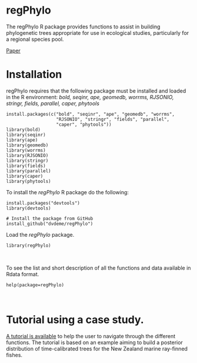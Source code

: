 # regPhylo

The regPhylo R package provides functions to assist in building phylogenetic trees appropriate for use in ecological studies, particularly for a regional species pool.

[Paper](https://doi.org/10.1111/geb.12986)


# Installation

regPhylo requires that the following package must be installed and loaded in the R environment:
*bold, seqinr, ape, geomedb, worrms, RJSONIO, stringr, fields, parallel, caper, phytools*
```{r, eval=FALSE}
install.packages(c("bold", "seqinr", "ape", "geomedb", "worrms", 
                   "RJSONIO", "stringr", "fields", "parallel", 
                   "caper", "phytools"))
library(bold)
library(seqinr)
library(ape)
library(geomedb)
library(worrms)
library(RJSONIO)
library(stringr)
library(fields)
library(parallel)
library(caper)
library(phytools)
```

To install the *regPhylo* R package do the following:
```{r, eval=FALSE}
install.packages("devtools")
library(devtools)

# Install the package from GitHub
install_github("dvdeme/regPhylo")
```
Load the *regPhylo* package.
```{r, eval=TRUE}
library(regPhylo)
```
&nbsp;

To see the list and short description of all the functions and data available in Rdata format.
```{r, eval=TRUE}
help(package=regPhylo)
```
&nbsp;

# Tutorial using a case study.
[A tutorial is available](https://doi.org/10.5061/dryad.2v4h7bv) to help the user to navigate through the different functions. The tutorial is based on an example aiming to build a posterior distribution of time-calibrated trees for the New Zealand marine ray-finned fishes.
